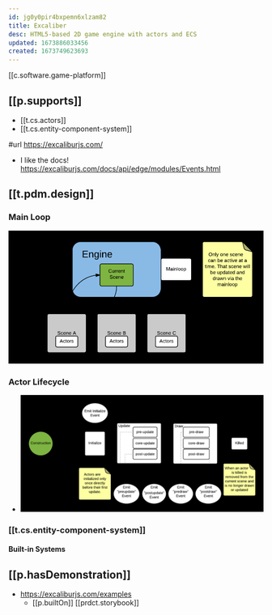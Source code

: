 ```yaml
---
id: jg0y0pir4bxpemn6xlzam82
title: Excaliber
desc: HTML5-based 2D game engine with actors and ECS
updated: 1673886033456
created: 1673749623693
---
```


[[c.software.game-platform]] 

## [[p.supports]]

- [[t.cs.actors]]
- [[t.cs.entity-component-system]]

#url https://excaliburjs.com/

- I like the docs! https://excaliburjs.com/docs/api/edge/modules/Events.html 

## [[t.pdm.design]]

### Main Loop

![](/assets/images/2023-01-15-19-40-27.png)

### Actor Lifecycle

- ![](/assets/images/2023-01-15-19-39-31.png)

### [[t.cs.entity-component-system]]

#### Built-in Systems



## [[p.hasDemonstration]]

- https://excaliburjs.com/examples
  - [[p.builtOn]] [[prdct.storybook]]